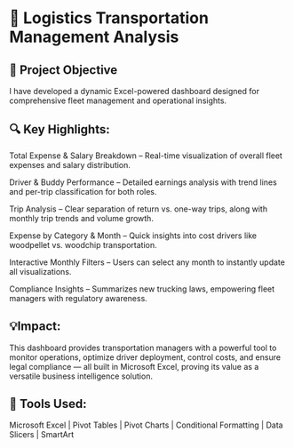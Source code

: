 # 🚚 Logistics Transportation Management Analysis

## 🎯 Project Objective

I have developed  a  dynamic Excel-powered dashboard designed for comprehensive fleet management and operational insights.

## 🔍 Key Highlights:

Total Expense & Salary Breakdown – Real-time visualization of overall fleet expenses and salary distribution.

Driver & Buddy Performance – Detailed earnings analysis with trend lines and per-trip classification for both roles.

Trip Analysis – Clear separation of return vs. one-way trips, along with monthly trip trends and volume growth.

Expense by Category & Month – Quick insights into cost drivers like woodpellet vs. woodchip transportation.

Interactive Monthly Filters – Users can select any month to instantly update all visualizations.

Compliance Insights – Summarizes new trucking laws, empowering fleet managers with regulatory awareness.

## 💡Impact:

This dashboard provides transportation managers with a powerful tool to monitor operations, optimize driver deployment, control costs, and ensure legal compliance — all built in Microsoft Excel, proving its value as a versatile business intelligence solution.

## 🔧 Tools Used:

Microsoft Excel | Pivot Tables | Pivot Charts | Conditional Formatting | Data Slicers | SmartArt
